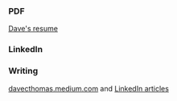 ### PDF
<a href="https://github.com/davecthomas/resume/blob/master/David%20Thomas%20Resume.pdf" target="_blank">Dave's resume</a>


### LinkedIn
<script type="text/javascript" src="https://platform.linkedin.com/badges/js/profile.js" async defer></script>
<div class="LI-profile-badge"  data-version="v1" data-size="large" data-locale="en_US" data-type="vertical" data-theme="light" data-vanity="dcthomas">
<a class="LI-simple-link" href='https://www.linkedin.com/in/dcthomas?trk=profile-badge'></a>
</div>


### Writing
<a href="https://davecthomas.medium.com" target="_blank">davecthomas.medium.com</a> and <a href="https://www.linkedin.com/in/dcthomas/detail/recent-activity/posts/" target="_blank">LinkedIn articles</a>


